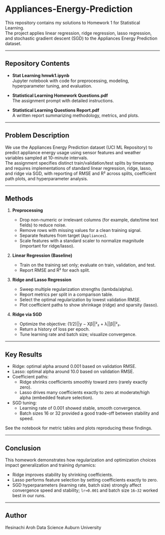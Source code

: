 # Appliances-Energy-Prediction

This repository contains my solutions to Homework 1 for Statistical Learning.  
The project applies linear regression, ridge regression, lasso regression, and stochastic gradient descent (SGD) to the Appliances Energy Prediction dataset.

---

## Repository Contents

- **Stat Learning hmwk1.ipynb**  
  Jupyter notebook with code for preprocessing, modeling, hyperparameter tuning, and evaluation.

- **Statistical Learning Homework Questions.pdf**  
  The assignment prompt with detailed instructions.

- **Statistical Learning Questions Report.pdf**  
  A written report summarizing methodology, metrics, and plots.

---

## Problem Description

We use the Appliances Energy Prediction dataset (UCI ML Repository) to predict appliance energy usage using sensor features and weather variables sampled at 10-minute intervals.  
The assignment specifies distinct train/validation/test splits by timestamp and requires implementations of standard linear regression, ridge, lasso, and ridge via SGD, with reporting of RMSE and R² across splits, coefficient path plots, and hyperparameter analysis.

---

## Methods

1. **Preprocessing**
   - Drop non-numeric or irrelevant columns (for example, date/time text fields) to reduce noise.
   - Remove rows with missing values for a clean training signal.
   - Separate features from target (`Appliances`).
   - Scale features with a standard scaler to normalize magnitude (important for ridge/lasso).

2. **Linear Regression (Baseline)**
   - Train on the training set only; evaluate on train, validation, and test.
   - Report RMSE and R² for each split.

3. **Ridge and Lasso Regression**
   - Sweep multiple regularization strengths (lambda/alpha).
   - Report metrics per split in a comparison table.
   - Select the optimal regularization by lowest validation RMSE.
   - Plot coefficient paths to show shrinkage (ridge) and sparsity (lasso).

4. **Ridge via SGD**
   - Optimize the objective: (1/2)||y − Xβ||²₂ + λ||β||²₂.
   - Return a history of loss per epoch.
   - Tune learning rate and batch size; visualize convergence.

---

## Key Results

- Ridge: optimal alpha around 0.001 based on validation RMSE.  
- Lasso: optimal alpha around 10.0 based on validation RMSE.  
- Coefficient paths:
  - Ridge shrinks coefficients smoothly toward zero (rarely exactly zero).
  - Lasso drives many coefficients exactly to zero at moderate/high alpha (embedded feature selection).
- SGD tuning:
  - Learning rate of 0.001 showed stable, smooth convergence.
  - Batch sizes 16 or 32 provided a good trade-off between stability and speed.

See the notebook for metric tables and plots reproducing these findings.

---

## Conclusion

This homework demonstrates how regularization and optimization choices impact generalization and training dynamics:

-   Ridge improves stability by shrinking coefficients.
-   Lasso performs feature selection by setting coefficients exactly to zero.
-   SGD hyperparameters (learning rate, batch size) strongly affect convergence speed and stability; `lr≈0.001` and batch size `16–32` worked best in our runs.

---

## Author

Ifesinachi Aroh
Data Science
Auburn University

